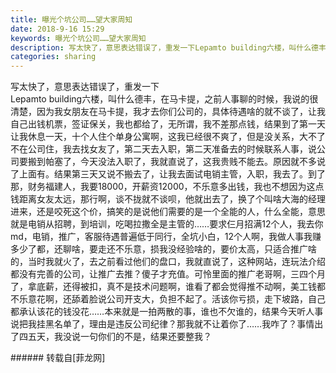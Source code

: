 ```yaml
---
title: 曝光个坑公司……望大家周知
date: 2018-9-16 15:29
keywords: 曝光个坑公司……望大家周知
description: 写太快了，意思表达错误了，重发一下Lepamto building六楼，叫什么德丰，在马卡提，之前人事聊的时候，我说的很清楚，因为我女朋友在马卡提，我才去你们公司的，具体待遇啥的就不谈了，让我自己出钱机票，签证保关，我也都给了，无所谓，我不差那点钱，结果到了第一天让我休息一天，十个人住个单身公寓啊，这我已经很不爽了，但是没关系，大不了不在公司住，我去找女友了，第二天去入职，第二天准备去的时候联系人事，说公司要搬到帕塞了，今天没法入职了，我就直说了，这我贵贱不能去。原因就不多说了上面有。结果第三天又说不搬去了，让我去面试电销主管，入职，我去了。到了那，财务福建人，我要18000，开薪资12000，不乐意多出钱，我也不想因为这点钱距离女友太远，那行啊，谈不拢就不谈呗，他就出去了，换了个叫啥大海的经理进来，还是咬死这个价，搞笑的是说他们需要的是一个全能的人，什么全能，意思就是电销从招聘，到培训，吃喝拉撒全是主管的……要求仨月招满12个人，我去你md，电销，推广，客服待遇普遍低于同行，全坑小白，12个人啊，我做人事我赚多少了都，还聊啥，要走还不乐意，损我没经验啥的，要价太高，只适合推广啥的，当时我就火了，去之前看过他们的盘口，我就直说了，这种网站，连玩法介绍都没有完善的公司，让推广去推？傻子才充值。可怜里面的推广老哥啊，三四个月了，拿底薪，还得被扣，真不是技术问题啊，谁看了都会觉得推不动啊，美工钱都不乐意花啊，还舔着脸说公司开支大，负担不起了。活该你亏损，走下坡路，自己都承认该花的钱没花……本来就是一拍两散的事，谁也不欠谁的，结果今天听人事说把我挂黑名单了，理由是违反公司纪律？那我就不让着你了……我咋了？事情出了四五天，我没说一句你们的不是，结果还要整我？
categories: sharing
---
```

<td class="t_f" id="postmessage_1805916">

写太快了，意思表达错误了，重发一下<br/>
Lepamto building六楼，叫什么德丰，在马卡提，之前人事聊的时候，我说的很清楚，因为我女朋友在马卡提，我才去你们公司的，具体待遇啥的就不谈了，让我自己出钱机票，签证保关，我也都给了，无所谓，我不差那点钱，结果到了第一天让我休息一天，十个人住个单身公寓啊，这我已经很不爽了，但是没关系，大不了不在公司住，我去找女友了，第二天去入职，第二天准备去的时候联系人事，说公司要搬到帕塞了，今天没法入职了，我就直说了，这我贵贱不能去。原因就不多说了上面有。结果第三天又说不搬去了，让我去面试电销主管，入职，我去了。到了那，财务福建人，我要18000，开薪资12000，不乐意多出钱，我也不想因为这点钱距离女友太远，那行啊，谈不拢就不谈呗，他就出去了，换了个叫啥大海的经理进来，还是咬死这个价，搞笑的是说他们需要的是一个全能的人，什么全能，意思就是电销从招聘，到培训，吃喝拉撒全是主管的……要求仨月招满12个人，我去你md，电销，推广，客服待遇普遍低于同行，全坑小白，12个人啊，我做人事我赚多少了都，还聊啥，要走还不乐意，损我没经验啥的，要价太高，只适合推广啥的，当时我就火了，去之前看过他们的盘口，我就直说了，这种网站，连玩法介绍都没有完善的公司，让推广去推？傻子才充值。可怜里面的推广老哥啊，三四个月了，拿底薪，还得被扣，真不是技术问题啊，谁看了都会觉得推不动啊，美工钱都不乐意花啊，还舔着脸说公司开支大，负担不起了。活该你亏损，走下坡路，自己都承认该花的钱没花……本来就是一拍两散的事，谁也不欠谁的，结果今天听人事说把我挂黑名单了，理由是违反公司纪律？那我就不让着你了……我咋了？事情出了四五天，我没说一句你们的不是，结果还要整我？<br/>
</td>
###### 转载自[菲龙网]